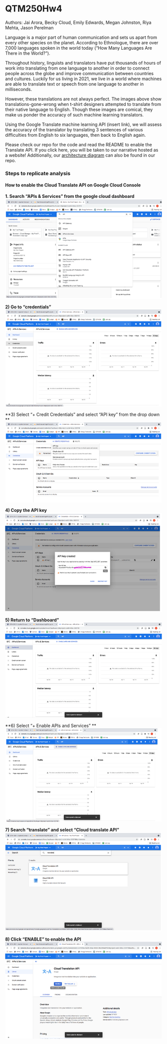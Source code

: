 # QTM250Hw4
Authors: Jai Arora, Becky Cloud, Emily Edwards, Megan Johnston, Riya Mehta, Jason Perelman

Language is a major part of human communication and sets us apart from every other species on the planet. According to Ethnologue, there are over 7,000 languages spoken in the world today (“How Many Languages Are There in the World?”). 

Throughout history, linguists and translators have put thousands of hours of work into translating from one language to another in order to connect people across the globe and improve communication between countries and cultures. Luckily for us living in 2021, we live in a world where machines are able to translate text or speech from one language to another in milliseconds. 

However, these translations are not always perfect. The images above show translations-gone-wrong when t-shirt designers attempted to translate from their native language to English. Though these images are comical, they make us ponder the accuracy of such machine learning translators.

Using the Google Translate machine learning API (insert link), we will assess the accuracy of the translator by translating 3 sentences of various difficulties from English to six languages, then back to English again. 

Please check our repo for the code and read the README to enable the Translate API. If you click here, you will be taken to our narrative hosted as a website! Additionally, our [architecture diagram](https://github.com/jperelm/QTM250Hw4/blob/main/Diagram250.PNG) can also be found in our repo. 


### Steps to replicate analysis

#### How to enable the Cloud Translate API on Google Cloud Console

**1. Search “APIs & Services” from the google cloud dashboard**
![](https://github.com/jperelm/QTM250Hw4/blob/main/images/gpic11.PNG)

**2) Go to “credentials”**
![](https://github.com/jperelm/QTM250Hw4/blob/main/images/gpic1.PNG)


**3) Select  “+ Credit Credentials” and select “API key” from the drop down **
![](https://github.com/jperelm/QTM250Hw4/blob/main/images/gpic3.PNG)


**4) Copy the API key**
![](https://github.com/jperelm/QTM250Hw4/blob/main/images/gpic4.PNG)


**5) Return to “Dashboard”**
![](https://github.com/jperelm/QTM250Hw4/blob/main/images/gpic5.PNG)


**6) Select “+ Enable APIs and Services” **
![](https://github.com/jperelm/QTM250Hw4/blob/main/images/gpic6.PNG)


**7) Search “translate” and select “Cloud translate API”**
![](https://github.com/jperelm/QTM250Hw4/blob/main/images/gpic7.PNG)

**8) Click “ENABLE” to enable the API**
![](https://github.com/jperelm/QTM250Hw4/blob/main/images/gpic8.PNG)
